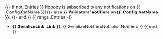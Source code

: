 {{- if not .Entries }}
Nobody is subscribed to any notifications on {{ .Config.GetName }}!
{{- else }}
**Validators' notifiers on {{ .Config.GetName }}:**
{{- end }}
{{ range .Entries -}}
- **{{ SerializeLink .Link }}**: {{ SerializeNotifiersNoLinks .Notifiers }}
{{ end }}
